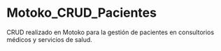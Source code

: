 # Motoko_CRUD_Pacientes
CRUD realizado en Motoko para la gestión de pacientes en consultorios médicos y servicios de salud.
